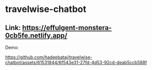 # travelwise-chatbot

## Link: https://effulgent-monstera-0cb5fe.netlify.app/

Demo:

https://github.com/hadeebataj/travelwise-chatbot/assets/61531844/6f543e31-27fd-4d53-92cd-deab5ccb588f

